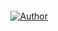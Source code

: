 <div align="center">

 </a>
</p>
<div align="center">
  <p align="center">
<img src=>
</p>
  <p align="center">
<a href="https://github.com/Das-x5"><img title="Author" src="https://img.shields.io/badge/Author-Das-x5?color=blue&style=for-the-badge&logo=whatsapp"></a>
<!---
Das-x5/Das-x5 is a ✨ special ✨ repository because its `README.md`.
--->
